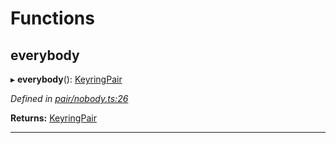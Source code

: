 

# Functions

<a id="everybody"></a>

##  everybody

▸ **everybody**(): [KeyringPair](../interfaces/_types_.keyringpair.md)

*Defined in [pair/nobody.ts:26](https://github.com/polkadot-js/common/blob/5d026e0/packages/keyring/src/pair/nobody.ts#L26)*

**Returns:** [KeyringPair](../interfaces/_types_.keyringpair.md)

___

